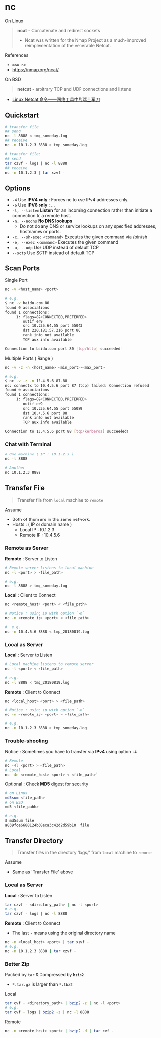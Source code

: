 # nc

On Linux

> **ncat** - Concatenate and redirect sockets
>
> - Ncat was written for the Nmap Project as a much-improved reimplementation of the venerable Netcat.

References

- `man nc`
- https://nmap.org/ncat/

On BSD

> **netcat** - arbitrary TCP and UDP connections and listens

- [Linux Netcat 命令——网络工具中的瑞士军刀](https://www.oschina.net/translate/linux-netcat-command)

## Quickstart

```bash
# transfer file
## send
nc -l 8888 < tmp_someday.log
## receive
nc -n 10.1.2.3 8888 > tmp_someday.log

# transfer files
## send
tar czvf - logs | nc -l 8888
## receive
nc -n 10.1.2.3 | tar xzvf -
```

## Options

- `-4` Use **IPV4 only** : Forces nc to use IPv4 addresses only.
- `-6` Use **IPV6 only** : …
- `-l, --listen` **Listen** for an incoming connection rather than initiate a connection to a remote host.
- `-n, --nodns` **No DNS lookups**
    - Do not do any DNS or service lookups on any specified addresses, hostnames or ports.
- `-c, --sh-exec <command>` Executes the given command via /bin/sh
- `-e, --exec <command>` Executes the given command
- `-u, --udp` Use UDP instead of default TCP
- `--sctp` Use SCTP instead of default TCP

## Scan Ports

Single Port

```bash
nc -v <host_name> <port>

# e.g.
$ nc -v baidu.com 80
found 0 associations
found 1 connections:
     1: flags=82<CONNECTED,PREFERRED>
        outif en9
        src 10.235.64.55 port 55043
        dst 220.181.57.216 port 80
        rank info not available
        TCP aux info available

Connection to baidu.com port 80 [tcp/http] succeeded!
```

Multiple Ports ( Range )

```bash
nc -v -z -n <host_name> <min_port>-<max_port>

# e.g.
$ nc -v -z -n 10.4.5.6 87-88
nc: connectx to 10.4.5.6 port 87 (tcp) failed: Connection refused
found 0 associations
found 1 connections:
     1: flags=82<CONNECTED,PREFERRED>
        outif en9
        src 10.235.64.55 port 55089
        dst 10.4.5.6 port 88
        rank info not available
        TCP aux info available

Connection to 10.4.5.6 port 88 [tcp/kerberos] succeeded!
```

### Chat with Terminal

```bash
# One machine ( IP : 10.1.2.3 )
nc -l 8888

# Another
nc 10.1.2.3 8888
```

## Transfer File

> Transfer file from `local` machine to `remote`

Assume

- Both of them are in the same network.
- Hosts : ( IP or domain name )
    - Local IP : 10.1.2.3
    - Remote IP : 10.4.5.6

### Remote as Server

**Remote** : Server to Listen

```bash
# Remote server listens to local machine
nc -l <port> > <file_path>

# e.g.
nc -l 8888 > tmp_someday.log
```

**Local** : Client to Connect

```bash
nc <remote_host> <port> < <file_path>
```

```bash
# Notice : using ip with option `-n`
nc -n <remote_ip> <port> < <file_path>

#  e.g.
nc -n 10.4.5.6 8888 < tmp_20180819.log
```

### Local as Server

**Local** : Server to Listen

```bash
# Local machine listens to remote server
nc -l <port> < <file_path>

# e.g.
nc -l 8888 < tmp_20180819.log
```

**Remote** : Client to Connect

```bash
nc <local_host> <port> > <file_path>
```

```bash
# Notice : using ip with option `-n`
nc -n <remote_ip> <port> > <file_path>

# e.g.
nc -n 10.1.2.3 8888 > tmp_someday.log
```

### Trouble-shooting

Notice : Sometimes you have to transfer via **IPv4** using option **`-4`**

```bash
# Remote
nc -4l <port> > <file_path>
# Local
nc -4n <remote_host> <port> < <file_path>`
```

Optional : Check **MD5** digest for security

```bash
# on Linux
md5sum <file_path>
# on BSD
md5 <file_pahh>

# e.g.
$ md5sum file
a839fce6688124b38eca3c42d2d59b10  file
```

## Transfer Directory

> Transfer files in the directory 'logs/' from `local` machine to `remote`

Assume

- Same as 'Transfer File' above

### Local as Server

**Local** : Server to Listen

```bash
tar czvf - <directory_path> | nc -l <port>
# e.g.
tar czvf - logs | nc -l 8888
```

**Remote** : Client to Connect

- The last `-` means using the original directory name

```bash
nc -n <local_host> <port> | tar xzvf -
# e.g.
nc -n 10.1.2.3 8888 | tar xzvf -
```

### Better Zip

Packed by `tar` & Compressed by **`bzip2`**

- `*.tar.gz` is larger than `*.tbz2`

Local

```bash
tar cvf - <directory_path> | bzip2 -z | nc -l <port>
# e.g.
tar cvf - logs | bzip2 -z | nc -l 8888
```

Remote

```bash
nc -n <remote_host> <port> | bzip2 -d | tar cvf -
```
